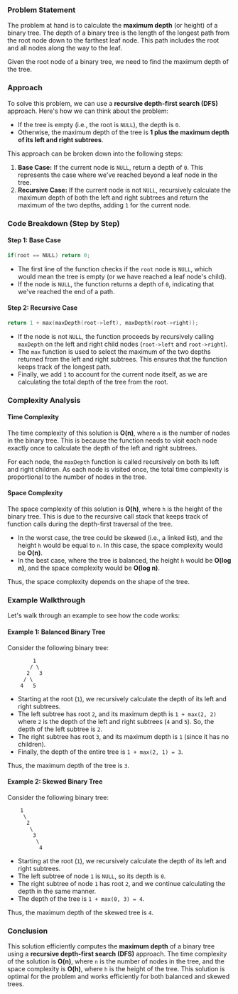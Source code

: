 ### Problem Statement

The problem at hand is to calculate the **maximum depth** (or height) of a binary tree. The depth of a binary tree is the length of the longest path from the root node down to the farthest leaf node. This path includes the root and all nodes along the way to the leaf.

Given the root node of a binary tree, we need to find the maximum depth of the tree.

### Approach

To solve this problem, we can use a **recursive depth-first search (DFS)** approach. Here's how we can think about the problem:

- If the tree is empty (i.e., the root is `NULL`), the depth is `0`.
- Otherwise, the maximum depth of the tree is **1 plus the maximum depth of its left and right subtrees**.

This approach can be broken down into the following steps:

1. **Base Case:** If the current node is `NULL`, return a depth of `0`. This represents the case where we've reached beyond a leaf node in the tree.
2. **Recursive Case:** If the current node is not `NULL`, recursively calculate the maximum depth of both the left and right subtrees and return the maximum of the two depths, adding `1` for the current node.

### Code Breakdown (Step by Step)

#### Step 1: Base Case

```cpp
if(root == NULL) return 0;
```

- The first line of the function checks if the `root` node is `NULL`, which would mean the tree is empty (or we have reached a leaf node's child).
- If the node is `NULL`, the function returns a depth of `0`, indicating that we've reached the end of a path.

#### Step 2: Recursive Case

```cpp
return 1 + max(maxDepth(root->left), maxDepth(root->right));
```

- If the node is not `NULL`, the function proceeds by recursively calling `maxDepth` on the left and right child nodes (`root->left` and `root->right`).
- The `max` function is used to select the maximum of the two depths returned from the left and right subtrees. This ensures that the function keeps track of the longest path.
- Finally, we add `1` to account for the current node itself, as we are calculating the total depth of the tree from the root.

### Complexity Analysis

#### Time Complexity

The time complexity of this solution is **O(n)**, where `n` is the number of nodes in the binary tree. This is because the function needs to visit each node exactly once to calculate the depth of the left and right subtrees.

For each node, the `maxDepth` function is called recursively on both its left and right children. As each node is visited once, the total time complexity is proportional to the number of nodes in the tree.

#### Space Complexity

The space complexity of this solution is **O(h)**, where `h` is the height of the binary tree. This is due to the recursive call stack that keeps track of function calls during the depth-first traversal of the tree.

- In the worst case, the tree could be skewed (i.e., a linked list), and the height `h` would be equal to `n`. In this case, the space complexity would be **O(n)**.
- In the best case, where the tree is balanced, the height `h` would be **O(log n)**, and the space complexity would be **O(log n)**.

Thus, the space complexity depends on the shape of the tree.

### Example Walkthrough

Let's walk through an example to see how the code works:

#### Example 1: Balanced Binary Tree

Consider the following binary tree:

```
        1
       / \
      2   3
     / \
    4   5
```

- Starting at the root (`1`), we recursively calculate the depth of its left and right subtrees.
- The left subtree has root `2`, and its maximum depth is `1 + max(2, 2)` where `2` is the depth of the left and right subtrees (`4` and `5`). So, the depth of the left subtree is `2`.
- The right subtree has root `3`, and its maximum depth is `1` (since it has no children).
- Finally, the depth of the entire tree is `1 + max(2, 1) = 3`.

Thus, the maximum depth of the tree is `3`.

#### Example 2: Skewed Binary Tree

Consider the following binary tree:

```
    1
     \
      2
       \
        3
         \
          4
```

- Starting at the root (`1`), we recursively calculate the depth of its left and right subtrees.
- The left subtree of node `1` is `NULL`, so its depth is `0`.
- The right subtree of node `1` has root `2`, and we continue calculating the depth in the same manner.
- The depth of the tree is `1 + max(0, 3) = 4`.

Thus, the maximum depth of the skewed tree is `4`.

### Conclusion

This solution efficiently computes the **maximum depth** of a binary tree using a **recursive depth-first search (DFS)** approach. The time complexity of the solution is **O(n)**, where `n` is the number of nodes in the tree, and the space complexity is **O(h)**, where `h` is the height of the tree. This solution is optimal for the problem and works efficiently for both balanced and skewed trees.